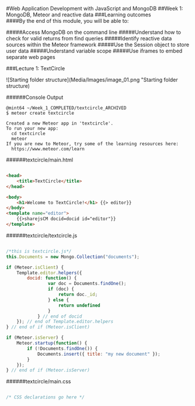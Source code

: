 #Web Application Development with JavaScript and MongoDB
##Week 1: MongoDB, Meteor and reactive data
###Learning outcomes  
####By the end of this module, you will be able to:

#####Access MongoDB on the command line
#####Understand how to check for valid returns from find queries
#####Identify reactive data sources within the Meteor framework
#####Use the Session object to store user data
#####Understand variable scope
#####Use iframes to embed separate web pages

###Lecture 1: TextCircle

![Starting folder structure](Media/Images/image_01.png "Starting folder structure)


######Console Output

```Console
@mint64 ~/Week_1_COMPLETED/textcircle_ARCHIVED
$ meteor create textcircle

Created a new Meteor app in 'textcircle'.     
To run your new app:                          
  cd textcircle                               
  meteor                                                                                 
If you are new to Meteor, try some of the learning resources here:
  https://www.meteor.com/learn     

```

######textcircle/main.html  

```HTML  

<head>
    <title>TextCircle</title>
</head>

<body>
    <h1>Welcome to TextCircle!</h1> {{> editor}}
</body>
<template name="editor">
    {{>sharejsCM docid=docid id="editor"}}
</template>

```

######textcircle/textcircle.js  

```JavaScript 

/*this is textcircle.js*/
this.Documents = new Mongo.Collection("documents");

if (Meteor.isClient) {
    Template.editor.helpers({
        docid: function() {
                var doc = Documents.findOne();
                if (doc) {
                    return doc._id;
                } else {
                    return undefined
                }
            } // end of docid
    }); // end of Template.editor.helpers
} // end of if (Meteor.isClient)

if (Meteor.isServer) {
    Meteor.startup(function() {
        if (!Documents.findOne()) {
            Documents.insert({ title: "my new document" });
        }
    });
} // end of if (Meteor.isServer)

```

######textcircle/main.css

```CSS 

/* CSS declarations go here */

```































